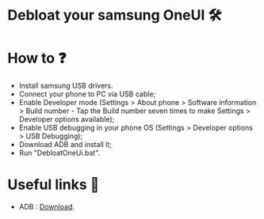 # Debloat your samsung OneUI 🛠️

# How to ❓ 
- Install samsung USB drivers.
- Connect your phone to PC via USB cable;
- Enable Developer mode (Settings > About phone > Software information > Build number - Tap the Build number seven times to make Settings > Developer options available);
- Enable USB debugging in your phone OS (Settings > Developer options > USB Debugging);
- Download ADB and install it;
- Run "DebloatOneUi.bat".

# Useful links 🔗
- ADB : [Download]([https://pages.github.com/](https://developer.android.com/tools/releases/platform-tools)https://developer.android.com/tools/releases/platform-tools/).
